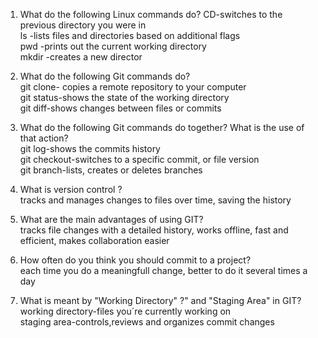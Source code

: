 1. What do the following Linux commands do?
  CD-switches to the previous directory you were in  
  ls -lists files and directories based on additional flags  
  pwd -prints out the current working directory  
  mkdir -creates a new director

2. What do the following Git commands do?  
  git clone- copies a remote repository to your computer  
  git status-shows the state of the working directory  
  git diff-shows changes between files or commits

3. What do the following Git commands do together? What is the use of that action?  
  git log-shows the commits history  
  git checkout-switches to a specific commit, or file version  
  git branch-lists, creates or deletes branches

4. What is version control ?  
  tracks and manages changes to files over time, saving the history

5. What are the main advantages of using GIT?  
  tracks file changes with a detailed history, works offline, fast and efficient, makes collaboration easier

6. How often do you think you should commit to a project?  
  each time you do a meaningfull change, better to do it several times a day

7. What is meant by "Working Directory" ?" and "Staging Area" in GIT?  
  working directory-files you´re currently working on  
  staging area-controls,reviews and organizes commit changes
